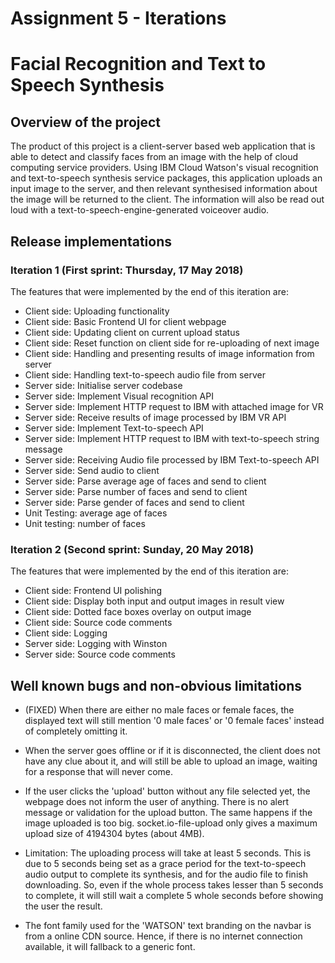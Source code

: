 # Assignment 5 - Iterations
# Facial Recognition and Text to Speech Synthesis

## Overview of the project

The product of this project is a client-server based web application that is able to detect and classify faces from an image with the help of cloud computing service providers. Using IBM Cloud Watson's visual recognition and text-to-speech synthesis service packages, this application uploads an input image to the server, and then relevant synthesised information about the image will be returned to the client. The information will also be read out loud with a text-to-speech-engine-generated voiceover audio.


## Release implementations

### Iteration 1 (First sprint: Thursday, 17 May 2018)

The features that were implemented by the end of this iteration are:

- Client side: Uploading functionality
- Client side: Basic Frontend UI for client webpage
- Client side: Updating client on current upload status
- Client side: Reset function on client side for re-uploading of next image
- Client side: Handling and presenting results of image information from server
- Client side: Handling text-to-speech audio file from server
- Server side: Initialise server codebase
- Server side: Implement Visual recognition API
- Server side: Implement HTTP request to IBM with attached image for VR
- Server side: Receive results of image processed by IBM VR API
- Server side: Implement Text-to-speech API
- Server side: Implement HTTP request to IBM with text-to-speech string message
- Server side: Receiving Audio file processed by IBM Text-to-speech API
- Server side: Send audio to client
- Server side: Parse average age of faces and send to client
- Server side: Parse number of faces and send to client
- Server side: Parse gender of faces and send to client
- Unit Testing: average age of faces
- Unit testing: number of faces

### Iteration 2 (Second sprint: Sunday, 20 May 2018)

The features that were implemented by the end of this iteration are:

- Client side: Frontend UI polishing
- Client side: Display both input and output images in result view
- Client side: Dotted face boxes overlay on output image
- Client side: Source code comments
- Client side: Logging
- Server side: Logging with Winston
- Server side: Source code comments



## Well known bugs and non-obvious limitations

- (FIXED) When there are either no male faces or female faces, the displayed text will still mention '0 male faces' or '0 female faces' instead of completely omitting it.

- When the server goes offline or if it is disconnected, the client does not have any clue about it, and will still be able to upload an image, waiting for a response that will never come.

- If the user clicks the 'upload' button without any file selected yet, the webpage does not inform the user of anything. There is no alert message or validation for the upload button. The same happens if the image uploaded is too big. socket.io-file-upload only gives a maximum upload size of 4194304 bytes (about 4MB).

- Limitation: The uploading process will take at least 5 seconds. This is due to 5 seconds being set as a grace period for the text-to-speech audio output to complete its synthesis, and for the audio file to finish downloading. So, even if the whole process takes lesser than 5 seconds to complete, it will still wait a complete 5 whole seconds before showing the user the result.

- The font family used for the 'WATSON' text branding on the navbar is from a online CDN source. Hence, if there is no internet connection available, it will fallback to a generic font.

